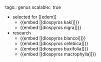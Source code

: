 tags:: genus
scalable:: true
- selected for [[edem]]
	- {{embed [[diospyros kaki]]}}
	- {{embed [[diospyros nigra]]}}
- research
	- {{embed [[diospyros blancoi]]}}
	- {{embed [[diospyros celebica]]}}
	- {{embed [[diospyros buxifolia]]}}
	- {{embed [[diospyros macrophylla]]}}